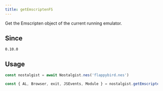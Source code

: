```yaml
---
title: getEmscriptenFS
---
```


Get the Emscripten object of the current running emulator.

## Since
`0.10.0`

## Usage
```js
const nostalgist = await Nostalgist.nes('flappybird.nes')

const { AL, Browser, exit, JSEvents, Module } = nostalgist.getEmscripten()
```
